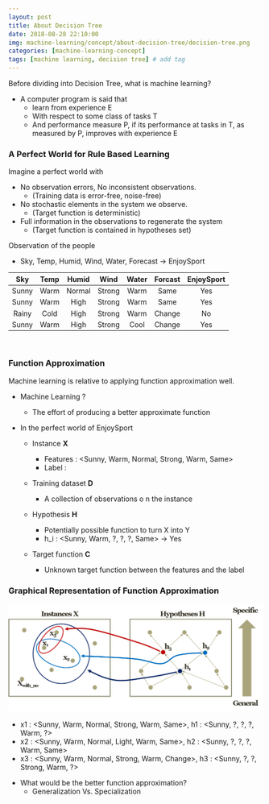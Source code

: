 ```yaml
---
layout: post
title: About Decision Tree  
date: 2018-08-28 22:10:00
img: machine-learning/concept/about-decision-tree/decision-tree.png
categories: [machine-learning-concept] 
tags: [machine learning, decision tree] # add tag
---
```


Before dividing into Decision Tree, what is machine learning? <br>
+ A computer program is said that
    - learn from experience E
    - With respect to some class of tasks T
    - And performance measure P, if its performance at tasks in T, as measured by P, improves with experience E
    
  

### A Perfect World for Rule Based Learning   

Imagine a perfect world with
+ No observation errors, No inconsistent observations.
    - (Training data is error-free, noise-free)
+ No stochastic elements in the system we observe.
    - (Target function is deterministic)
+ Full information in the observations to regenerate the system
    - (Target function is contained in hypotheses set)
    
Observation of the people
+ Sky, Temp, Humid, Wind, Water, Forecast → EnjoySport

|  Sky  | Temp |  Humid |  Wind  | Water | Forcast | EnjoySport |
|:-----:|:----:|:------:|:------:|:-----:|:-------:|:----------:|
| Sunny | Warm | Normal | Strong |  Warm |   Same  |     Yes    |
| Sunny | Warm |  High  | Strong |  Warm |   Same  |     Yes    |
| Rainy | Cold |  High  | Strong |  Warm |  Change |     No     |
| Sunny | Warm |  High  | Strong |  Cool |  Change |     Yes    |
<br>

### Function Approximation

Machine learning is relative to applying function approximation well.

+ Machine Learning ?
    - The effort of producing a better approximate function

+ In the perfect world of EnjoySport
    - Instance **X** <br>
        - Features : <Sunny, Warm, Normal, Strong, Warm, Same>
        - Label : <Yes>
        
    - Training dataset **D** <br>
        - A collection of observations o n the instance
        
    - Hypothesis **H** <br>
        - Potentially possible function to turn X into Y
        - h_i : <Sunny, Warm, ?, ?, ?, Same> → Yes
    
    - Target function **C** <br>
        - Unknown target function between the features and the label
        
        
### Graphical Representation of Function Approximation

![1](../assets/img/machine-learning/concept/about-decision-tree/graphic.png)

- x1 : <Sunny, Warm, Normal, Strong, Warm, Same>, h1 : <Sunny, ?, ?, ?, Warm, ?> <br>
- x2 : <Sunny, Warm, Normal, Light, Warm, Same>, h2 : <Sunny, ?, ?, ?, Warm, Same> <br>
- x3 : <Sunny, Warm, Normal, Strong, Warm, Change>, h3 : <Sunny, ?, ?, Strong, Warm, ?>

+ What would be the better function approximation?
    - Generalization Vs. Specialization
    
    



